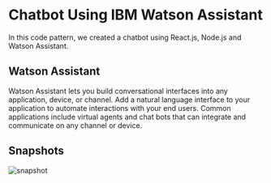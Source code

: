 # Chatbot Using IBM Watson Assistant

In this code pattern, we created a chatbot using React.js, Node.js and Watson Assistant.

## Watson Assistant

Watson Assistant lets you build conversational interfaces into any application, device, or channel. Add a natural language interface to your application to automate interactions with your end users. Common applications include virtual agents and chat bots that can integrate and communicate on any channel or device.

## Snapshots
![snapshot](https://i.ibb.co/qY14dsB/Capture2.png)

